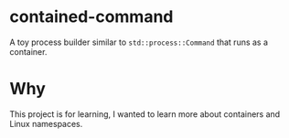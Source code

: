 # contained-command
A toy process builder similar to `std::process::Command` that runs as a container. 

# Why
This project is for learning, I wanted to learn more about containers and Linux namespaces.
